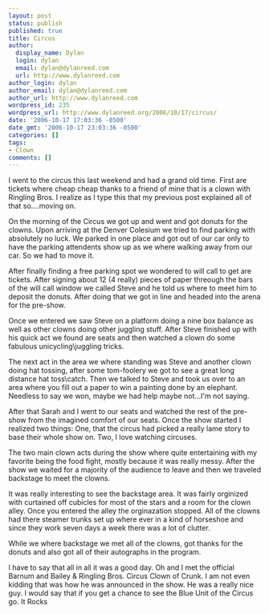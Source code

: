 ```yaml
---
layout: post
status: publish
published: true
title: Circus
author:
  display_name: Dylan
  login: dylan
  email: dylan@dylanreed.com
  url: http://www.dylanreed.com
author_login: dylan
author_email: dylan@dylanreed.com
author_url: http://www.dylanreed.com
wordpress_id: 235
wordpress_url: http://www.dylanreed.org/2006/10/17/circus/
date: '2006-10-17 17:03:36 -0500'
date_gmt: '2006-10-17 23:03:36 -0500'
categories: []
tags:
- Clown
comments: []
---
```

<p>I went to the circus this last weekend and had a grand old time. First are tickets where cheap cheap thanks to a friend of mine that is a clown with Ringling Bros. I realize as I type this that my previous post explained all of that so....moving on.</p>
<p>On the morning of the Circus we got up and went and got donuts for the clowns. Upon arriving at the Denver Colesium we tried to find parking with absolutely no luck. We parked in one place and got out of our car only to have the parking attendents show up as we where walking away from our car. So we had to move it.</p>
<p>After finally finding a free parking spot we wondered to will call to get are tickets. After signing about 12 (4 really) pieces of paper threough the bars of the will call window we called Steve and he told us where to meet him to deposit the donuts. After doing that we got in line and headed into the arena for the pre-show.</p>
<p>Once we entered we saw Steve on a platform doing a nine box balance as well as other clowns doing other juggling stuff. After Steve finished up with his quick act we found are seats and then watched a clown do some fabulous unicycling\juggling tricks.</p>
<p>The next act in the area we where standing was Steve and another clown doing hat tossing, after some tom-foolery we got to see a great long distance hat toss\catch. Then we talked to Steve and took us over to an area where you fill out a paper to win a painting done by an elephant. Needless to say we won, maybe we had help maybe not...I'm not saying.</p>
<p>After that Sarah and I went to our seats and watched the rest of the pre-show from the imagined comfort of our seats. Once the show started I realized two things: One, that the circus had picked a really lame story to base their whole show on. Two, I love watching circuses.</p>
<p>The two main clown acts during the show where quite entertaining with my favorite being the food fight, mostly because it was really messy. After the show we waited for a majority of the audience to leave and then we traveled backstage to meet the clowns.</p>
<p>It was really interesting to see the backstage area. It was fairly orginized with curtained off cubicles for most of the stars and a room for the clown alley. Once you entered the alley the orginazation stopped. All of the clowns had there steamer trunks set up where ever in a kind of horseshoe and since they work seven days a week there was a lot of clutter.</p>
<p>While we where backstage we met all of the clowns, got thanks for the donuts and also got all of their autographs in the program.</p>
<p>I have to say that all in all it was a good day. Oh and I met the official Barnum and Bailey & Ringling Bros. Circus Clown of Crunk. I am not even kidding that was how he was announced in the show. He was a really nice guy. I would say that if you get a chance to see the Blue Unit of the Circus go. It Rocks</p>
